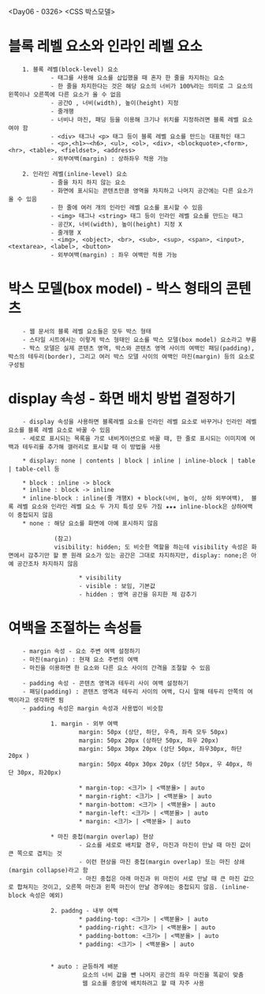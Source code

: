 <Day06 - 0326>
<CSS 박스모델>

# 블록 레벨 요소와 인라인 레벨 요소
        1. 블록 레벨(block-level) 요소
                - 태그를 사용해 요소를 삽입했을 때 혼자 한 줄을 차지하는 요소
                - 한 줄을 차지한다는 것은 해당 요소의 너비가 100%라는 의미로 그 요소의 왼쪽이나 오른쪽에 다른 요소가 올 수 없음
                - 공간O , 너비(width), 높이(height) 지정
                - 줄개행
                - 너비나 마진, 패딩 등을 이용해 크기나 위치를 지정하려면 블록 레벨 요소여야 함
                - <div> 태그나 <p> 태그 등이 블록 레벨 요소를 만드는 대표적인 태그
                - <p>,<h1>~<h6>, <ul>, <ol>, <div>, <blockquote>,<form>, <hr>, <table>, <fieldset>, <address>
                - 외부여백(margin) : 상하좌우 적용 가능

        2. 인라인 레벨(inline-level) 요소
                - 줄을 차지 하지 않는 요소
                - 화면에 표시되는 콘텐츠만큼 영역을 차지하고 나머지 공간에는 다른 요소가 올 수 있음
                - 한 줄에 여러 개의 인라인 레벨 요소를 표시할 수 있음
                - <img> 태그나 <string> 태그 등이 인라인 레벨 요소를 만드는 태그
                - 공간X, 너비(width), 높이(height) 지정 X
                - 줄개행 X
                - <img>, <object>, <br>, <sub>, <sup>, <span>, <input>, <textarea>, <label>, <button>
                - 외부여백(margin) : 좌우 여백만 적용 가능


# 박스 모델(box model) - 박스 형태의 콘텐츠
        - 웹 문서의 블록 레벨 요소들은 모두 박스 형태
        - 스타일 시트에서는 이렇게 박스 형태인 요소를 박스 모델(box model) 요소라고 부름
        - 박스 모델은 실제 콘텐츠 영역, 박스와 콘텐츠 영역 사이의 여백인 패딩(padding), 박스의 테두리(border), 그리고 여러 박스 모델 사이의 여백인 마진(margin) 등의 요소로 구성됨


# display 속성 - 화면 배치 방법 결정하기
        - display 속성을 사용하면 블록레벨 요소를 인라인 레벨 요소로 바꾸거나 인라인 레벨 요소를 블록 레벨 요소로 바꿀 수 있음
        - 세로로 표시되는 목록을 가로 내비게이션으로 바꿀 때, 한 줄로 표시되는 이미지에 여백과 테두리를 추가해 갤러리로 표시할 때 이 방법을 사용

        * display: none | contents | block | inline | inline-block | table | table-cell 등

        * block : inline -> block
        * inline : block -> inline
        * inline-block : inline(줄 개행X) + block(너비, 높이, 상하 외부여백),  블록 레벨 요소와 인라인 레벨 요소 두 가지 특성 모두 가짐 ★★★ inline-block은 상하여백이 중첩되지 않음
        * none : 해당 요소를 화면에 아예 표시하지 않음

                 (참고)
                 visibility: hidden; 도 비슷한 역할을 하는데 visibility 속성은 화면에서 감추기만 할 뿐 원래 요소가 있는 공간은 그대로 차지하지만, display: none;은 아예 공간조차 차지하지 않음

                        * visibility
                        - visible : 보임, 기본값
                        - hidden : 영역 공간을 유지한 채 감추기


# 여백을 조절하는 속성들
        - margin 속성 - 요소 주변 여백 설정하기
        - 마진(margin) : 현재 요소 주변의 여백
        - 마진을 이용하면 한 요소와 다른 요소 사이의 간격을 조절할 수 있음

        - padding 속성 - 콘텐츠 영역과 테두리 사이 여백 설정하기
        - 패딩(padding) : 콘텐츠 영역과 테두리 사이의 여백, 다시 말해 테두리 안쪽의 여백이라고 생각하면 됨
        - padding 속성은 margin 속성과 사용법이 비슷함

                1. margin - 외부 여백
                        margin: 50px (상단, 하단, 우측, 좌측 모두 50px)
                        margin: 50px 20px (상하단 50px, 좌우 20px)
                        margin: 50px 30px 20px (상단 50px, 좌우30px, 하단 20px )
                        margin: 50px 40px 30px 20px (상단 50px, 우 40px, 하단 30px, 좌20px)

                        * margin-top: <크기> | <백분율> | auto
                        * margin-right: <크기> | <백분율> | auto
                        * margin-bottom: <크기> | <백분율> | auto
                        * margin-left: <크기> | <백분율> | auto
                        * margin: <크기> | <백분율> | auto

                * 마진 중첩(margin overlap) 현상
                        - 요소를 세로로 배치할 경우, 마진과 마진이 만날 때 마진 값이 큰 쪽으로 겹치는 것
                        - 이런 현상을 마진 중첩(margin overlap) 또는 마진 상쇄(margin collapse)라고 함
                        - 마진 중첩은 아래 마진과 위 마진이 서로 만날 때 큰 마진 값으로 합쳐지는 것이고, 오른쪽 마진과 왼쪽 마진이 만날 경우에는 중첩되지 않음. (inline-block 속성은 예외)

                2. paddng - 내부 여백
                        * padding-top: <크기> | <백분율> | auto
                        * padding-right: <크기> | <백분율> | auto
                        * padding-bottom: <크기> | <백분율> | auto
                        * padding: <크기> | <백분율> | auto


                * auto : 균등하게 배분
                         요소의 너비 값을 뺸 나머지 공간의 좌우 마진을 똑같이 맞춤
                         웹 요소를 중앙에 배치하려고 할 때 자주 사용
